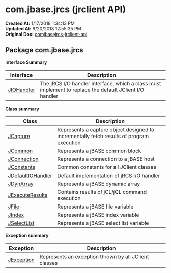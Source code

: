 # com.jbase.jrcs (jrclient API)

**Created At:** 1/17/2018 1:34:13 PM  
**Updated At:** 9/20/2018 12:55:35 PM  
**Original Doc:** [comjbasejrcs-jrclient-api](https://docs.jbase.com/jrcs/comjbasejrcs-jrclient-api)  


## Package com.jbase.jrcs



I**nterface Summary**


| Interface<br> | Description<br> |
| --- | --- |
| [JIOHandler](com_jbase_jrcs_JIOHandler)<br> | The jRCS I/O handler interface, which a class must implement to replace the default JClient I/O handler<br> |




**Class summary**


| Class<br> | Description<br> |
| --- | --- |
| [JCapture](./../jcapture-%28jrclient-api%29)<br> | Represents a capture object designed to incrementally fetch results of program execution<br> |
| [JCommon](./../jcommon-%28jrclient-api%29)<br> | Represents a jBASE common block<br> |
| [JConnection](./../jconnection-%28jrclient-api%29)<br> | Represents a connection to a jBASE host<br> |
| [JConstants](https://jbase.helpjuice.com/jrcs/com_jbase_jrcs_JConstants "class in com.jbase.jrcs")<br> | Common constants for all JClient classes<br> |
| [JDefaultIOHandler](https://jbase.helpjuice.com/jrcs/com_jbase_jrcs_JDefaultIOHandler "class in com.jbase.jrcs")<br> | Default implementation of jRCS I/O handler<br> |
| [JDynArray](./../jdynarray-%28jrclient---api%29)<br> | Represents a jBASE dynamic array<br> |
| [JExecuteResults](com_jbase_jrcs_JExecuteResults)<br> | Contains results of jCL/jQL command execution<br> |
| [JFile](./../jfile-%28jrclient-api%29)<br> | Represents a jBASE file variable<br> |
| [JIndex](com_jbase_jrcs_JIndex)<br> | Represents a jBASE index variable<br> |
| [JSelectList](./../jselectlist-%28jrclient---api%29)<br> | Represents a jBASE select list variable<br> |




**Exception summary**


| Exception<br> | Description<br> |
| --- | --- |
| [JException](./../jexception-%28jrclient-api%29)<br> | Represents an exception thrown by all JClient classes<br> |



